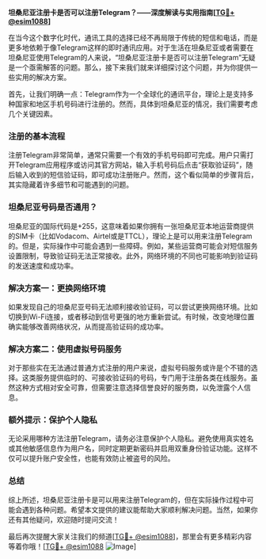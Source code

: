 **坦桑尼亚注册卡是否可以注册Telegram？——深度解读与实用指南[[TG💪+ @esim1088](https://t.me/s/esim1088)]**

在当今这个数字化时代，通讯工具的选择已经不再局限于传统的短信和电话，而是更多地依赖于像Telegram这样的即时通讯应用。对于生活在坦桑尼亚或者需要在坦桑尼亚使用Telegram的人来说，“坦桑尼亚注册卡是否可以注册Telegram”无疑是一个亟需解答的问题。那么，接下来我们就来详细探讨这个问题，并为你提供一些实用的解决方案。

首先，让我们明确一点：Telegram作为一个全球化的通讯平台，理论上是支持多种国家和地区手机号码进行注册的。然而，具体到坦桑尼亚的情况，我们需要考虑几个关键因素。

### 注册的基本流程

注册Telegram非常简单，通常只需要一个有效的手机号码即可完成。用户只需打开Telegram应用程序或访问其官方网站，输入手机号码后点击“获取验证码”，随后输入收到的短信验证码，即可成功注册账户。然而，这个看似简单的步骤背后，其实隐藏着许多细节和可能遇到的问题。

### 坦桑尼亚号码是否通用？

坦桑尼亚的国际代码是+255，这意味着如果你拥有一张坦桑尼亚本地运营商提供的SIM卡（比如Vodacom、Airtel或是TTCL），理论上是可以用来注册Telegram的。但是，实际操作中可能会遇到一些障碍。例如，某些运营商可能会对短信服务设置限制，导致验证码无法正常接收。此外，网络环境的不同也可能影响到验证码的发送速度和成功率。

### 解决方案一：更换网络环境

如果发现自己的坦桑尼亚号码无法顺利接收验证码，可以尝试更换网络环境。比如切换到Wi-Fi连接，或者移动到信号更强的地方重新尝试。有时候，改变地理位置确实能够改善网络状况，从而提高验证码的成功率。

### 解决方案二：使用虚拟号码服务

对于那些实在无法通过普通方式注册的用户来说，虚拟号码服务或许是个不错的选择。这类服务提供临时的、可接收验证码的号码，专门用于注册各类在线服务。虽然这种方式相对安全可靠，但需要注意选择信誉良好的服务商，以免泄露个人信息。

### 额外提示：保护个人隐私

无论采用哪种方法注册Telegram，请务必注意保护个人隐私。避免使用真实姓名或其他敏感信息作为用户名，同时定期更新密码并启用双重身份验证功能。这样不仅可以提升账户安全性，也能有效防止被盗号的风险。

### 总结

综上所述，坦桑尼亚注册卡是可以用来注册Telegram的，但在实际操作过程中可能会遇到各种问题。希望本文提供的建议能帮助大家顺利解决问题。当然，如果你还有其他疑问，欢迎随时提问交流！

最后再次提醒大家关注我们的频道[[TG💪+ @esim1088](https://t.me/s/esim1088)]，那里会有更多精彩内容等着你哦！[[TG💪+ @esim1088](https://t.me/s/esim1088) ![Image](https://i.postimg.cc/4NQfJmqS/Snipaste-2025-05-13-00-14-12.png)]